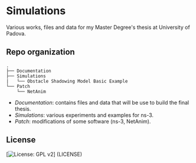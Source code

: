 # Simulations
Various works, files and data for my Master Degree's thesis at University of Padova.

## Repo organization
```
.
├── Documentation
├── Simulations
|   └── Obstacle Shadowing Model Basic Example
└── Patch
    └── NetAnim
```
* _Documentation_: contains files and data that will be use to build the final thesis.
* _Simulations_: various experiments and examples for ns-3.
* _Patch_: modifications of some software (ns-3, NetAnim).


## License
[![License: GPL v2](https://img.shields.io/badge/License-GPL%20v2-blue.svg)] (LICENSE)
